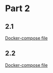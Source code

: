 # Part 2

## 2.1

[Docker-compose file](2-1-docker-compose.yml)

## 2.2

[Docker-compose file](2-2-docker-compose.yml)